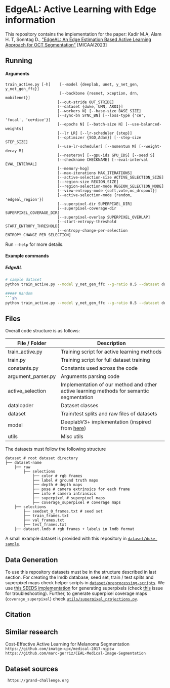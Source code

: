# EdgeAL: Active Learning with Edge information

This repository contains the implementation for the paper:
Kadir M.A, Alam H. T, Sonntag D., ["EdgeAL: An Edge Estimation Based Active
Learning Approach for OCT Segmentation"]() [MICAAI2023]


## Running

#### Arguments

```
train_active.py [-h]    [--model {deeplab, unet, y_net_gen, y_net_gen_ffc}]
                        [--backbone {resnet, xception, drn, mobilenet}]
                       [--out-stride OUT_STRIDE]
                       [--dataset {duke, UMN, AROI}]
                       [--workers N] [--base-size BASE_SIZE]
                       [--sync-bn SYNC_BN] [--loss-type {'ce', 'focal', 'ce+dice'}]
                       [--epochs N] [--batch-size N] [--use-balanced-weights]
                       [--lr LR] [--lr-scheduler {step}]
                       [--optimizer {SGD,Adam}] [--step-size STEP_SIZE]
                       [--use-lr-scheduler] [--momentum M] [--weight-decay M]
                       [--nesterov] [--gpu-ids GPU_IDS] [--seed S]
                       [--checkname CHECKNAME] [--eval-interval EVAL_INTERVAL]
                       [--memory-hog]
                       [--max-iterations MAX_ITERATIONS]
                       [--active-selection-size ACTIVE_SELECTION_SIZE]
                       [--region-size REGION_SIZE]
                       [--region-selection-mode REGION_SELECTION_MODE]
                       [--view-entropy-mode {soft,vote,mc_dropout}]
                       [--active-selection-mode {random, 'edgeal_region'}]
                       [--superpixel-dir SUPERPIXEL_DIR]
                       [--superpixel-coverage-dir SUPERPIXEL_COVERAGE_DIR]
                       [--superpixel-overlap SUPERPIXEL_OVERLAP]
                       [--start-entropy-threshold START_ENTROPY_THRESHOLD]
                       [--entropy-change-per-selection ENTROPY_CHANGE_PER_SELECTION]
```

Run `--help` for more details.


#### Example commands


##### EdgeAL
```sh
# sample dataset
python train_active.py --model y_net_gen_ffc --g-ratio 0.5 --dataset duke --workers 2 --epochs 5 --eval-interval 2 --batch-size=10 --lr 5e-4 --weight-decay 1e-4 --optimizer Adam --use-lr-scheduler --lr-scheduler step --step-size 100 --checkname view_entropy_ynet+fcc_0_lr-0.0004_bs-6_ep-60_wb-0_lrs-0_240x240ce+dice --base-size 224,224 --loss-type ce+dice --max-iterations 10 --active-selection-size 7 --active-selection-mode edgeal_region --region-selection-mode superpixel

##### Random
```sh
python train_active.py --model y_net_gen_ffc --g-ratio 0.5 --dataset duke --workers 2 --epochs 100 --eval-interval 1 --batch-size=10 --lr 5e-4 --weight-decay 1e-4 --optimizer Adam --use-lr-scheduler --lr-scheduler step --step-size 100 --checkname random_ynet+fcc_0_lr-0.0004_bs-6_ep-60_wb-0_lrs-0_240x240focalsoft --base-size 224,224 --loss-type ce+dice --max-iterations 10 --active-selection-size 7 --active-selection-mode random

```


## Files

Overall code structure is as follows: 

| File / Folder | Description |
| ------------- |-------------| 
| train_active.py | Training script for active learning methods | 
| train.py | Training script for full dataset training | 
| constants.py | Constants used across the code |
| argument_parser.py | Arguments parsing code |
| active_selection | Implementation of our method and other active learning methods for semantic segmentation |
| dataloader | Dataset classes |
| dataset | Train/test splits and raw files of datasets |
| model | DeeplabV3+ implementation (inspired from [here](https://github.com/jfzhang95/pytorch-deeplab-xception))|
| utils| Misc utils |

The datasets must follow the following structure

```
dataset # root dataset directory
├── dataset-name
    ├── raw
        ├── selections
            ├── color # rgb frames
            ├── label # ground truth maps
            ├── depth # depth maps
            ├── pose # camera extrinsics for each frame
            ├── info # camera intrinsics
            ├── superpixel # superpixel maps
            ├── coverage_superpixel # coverage maps
    ├── selections
        ├── seedset_0_frames.txt # seed set
        ├── train_frames.txt 
        ├── val_frames.txt
        ├── test_frames.txt
    ├── dataset.lmdb # rgb frames + labels in lmdb format
```

A small example dataset is provided with this repository in [`dataset/duke-sample`](https://github.com/nihalsid/ViewAL/tree/master/dataset/duke-sample).

## Data Generation

To use this repository datasets must be in the structure described in last section. For creating the lmdb database, seed set, train / test splits and superpixel maps check helper scripts in [`dataset/preprocessing-scripts`](https://github.com/nihalsid/ViewAL/tree/master/dataset/preprocessing-scripts). We use [this SEEDS implementation](https://github.com/Mak-Ta-Reque/seeds-revised) for generating superpixels (check [this](https://github.com/nihalsid/ViewAL/issues/4) issue for troubleshooting). Further, to generate superpixel coverage maps (`coverage_superpixel`) check [`utils/superpixel_projections.py`](https://github.com/nihalsid/ViewAL/blob/master/utils/superpixel_projections.py). 

## Citation


## Similar research
Cost-Effective Active Learning for Melanoma Segmentation
```https://github.com/imatge-upc/medical-2017-nipsw```
```https://github.com/marc-gorriz/CEAL-Medical-Image-Segmentation```

## Dataset sources
``` https://grand-challenge.org```
